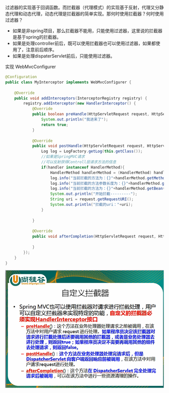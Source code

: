 过滤器的实现基于回调函数。而拦截器（代理模式）的实现基于反射，代理又分静态代理和动态代理，动态代理是拦截器的简单实现。那何时使用拦截器？何时使用过滤器？

- 如果是非spring项目，那么拦截器不能用，只能使用过滤器，这里说的拦截器是基于spring的拦截器。
- 如果是处理controller前后，既可以使用拦截器也可以使用过滤器，如果都使用了，注意前后顺序。
- 如果是处理dispaterServlet前后，只能使用过滤器。

实现 WebMvcConfigurer



```java
@Configuration
public class MyInterceptor implements WebMvcConfigurer {

    @Override
    public void addInterceptors(InterceptorRegistry registry) {
        registry.addInterceptor(new HandlerInterceptor() {
            @Override
            public boolean preHandle(HttpServletRequest request, HttpServletResponse response, Object handler) throws Exception {
                System.out.println("我进来了");
                return true;
            }

            @Override
            public void postHandle(HttpServletRequest request, HttpServletResponse response, Object handler, ModelAndView modelAndView) throws Exception {
                Log log = LogFactory.getLog(this.getClass());
                //如果是SpringMVC请求
                //可以反射获得Controll层请求方法的信息
                if(handler instanceof HandlerMethod){
                    HandlerMethod handlerMethod = (HandlerMethod) handler;
                    log.info("当前拦截的方法为：{}"+handlerMethod.getMethod().getName());
                    log.info("当前拦截的方法参数长度为：{}"+handlerMethod.getMethod().getParameters().length);
                    log.info("当前拦截的方法为：{}"+handlerMethod.getBean().getClass().getName());
                    System.out.println("开始拦截---------");
                    String uri = request.getRequestURI();
                    System.out.println("拦截的uri："+uri);
                }

            }

            @Override
            public void afterCompletion(HttpServletRequest request, HttpServletResponse response, Object handler, Exception ex) throws Exception {

            }
        });
    }
}
```





![1565624420198](过滤器、拦截器.assets/1565624420198.png)
